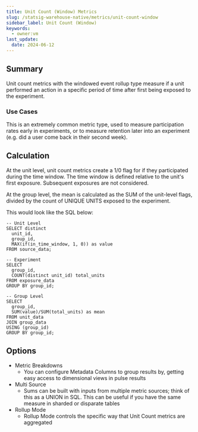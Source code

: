 ```yaml
---
title: Unit Count (Window) Metrics
slug: /statsig-warehouse-native/metrics/unit-count-window
sidebar_label: Unit Count (Window)
keywords:
  - owner:vm
last_update:
  date: 2024-06-12
---
```


## Summary

Unit count metrics with the windowed event rollup type measure if a unit performed an action in a specific period of time after first being exposed to the experiment.

### Use Cases

This is an extremely common metric type, used to measure participation rates early in experiments, or to measure retention later into an experiment (e.g. did a user come back in their second week).

## Calculation

At the unit level, unit count metrics create a 1/0 flag for if they participated during the time window. The time window is defined relative to the unit's first exposure. Subsequent exposures are not considered.

At the group level, the mean is calculated as the SUM of the unit-level flags, divided by the count of UNIQUE UNITS exposed to the experiment.

This would look like the SQL below:

```
-- Unit Level
SELECT distinct
  unit_id,
  group_id,
  MAX(if(in_time_window, 1, 0)) as value
FROM source_data;

-- Experiment
SELECT
  group_id,
  COUNT(distinct unit_id) total_units
FROM exposure_data
GROUP BY group_id;

-- Group Level
SELECT
  group_id,
  SUM(value)/SUM(total_units) as mean
FROM unit_data
JOIN group_data
USING (group_id)
GROUP BY group_id;
```

## Options

- Metric Breakdowns
  - You can configure Metadata Columns to group results by, getting easy access to dimensional views in pulse results
- Multi Source
  - Sums can be built with inputs from multiple metric sources; think of this as a UNION in SQL. This can be useful if you have the same measure in sharded or disparate tables
- Rollup Mode
  - Rollup Mode controls the specific way that Unit Count metrics are aggregated
